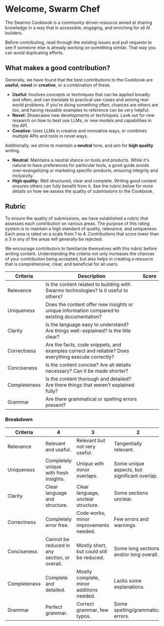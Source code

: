 # Welcome, Swarm Chef

The Swarms Cookbook is a community-driven resource aimed at sharing knowledge in a way that is accessible, engaging, and enriching for all AI builders.

Before contributing, read through the existing issues and pull requests to see if someone else is already working on something similar. That way you can avoid duplicating efforts.

## What makes a good contribution?

Generally, we have found that the best contributions to the Cookbook are **useful**, **novel** or **creative**, or a combination of these.

- **Useful:** Involves concepts or techniques that can be applied broadly and often, and can translate to practical use-cases and solving real-world problems. If you're doing something often, chances are others are too, and having reusable examples to reference can be very helpful.
- **Novel:** Showcases new developments or techniques. Look out for new research on how to best use LLMs, or new models and capabilities in the API.
- **Creative:** Uses LLMs in creative and innovative ways, or combines multiple APIs and tools in novel ways.

Additionally, we strive to maintain a **neutral** tone, and aim for **high quality** writing.

- **Neutral:** Maintains a neutral stance on tools and products. While it's natural to have preferences for particular tools, a good guide avoids over-evangelizing or marketing specific products, ensuring integrity and inclusivity.
- **High quality:** Well structured, clear and complete. Writing good content ensures others can fully benefit from it. See the rubric below for more details on how we assess the quality of submissions to the Cookbook.

## Rubric

To ensure the quality of submissions, we have established a rubric that assesses each contribution on various areas. The purpose of this rating system is to maintain a high standard of quality, relevance, and uniqueness. Each area is rated on a scale from 1 to 4. Contributions that score lower than a 3 in any of the areas will generally be rejected.

We encourage contributors to familiarize themselves with this rubric before writing content. Understanding the criteria not only increases the chances of your contribution being accepted, but also helps in creating a resource that is comprehensive, clear, and beneficial for all users.


| Criteria     | Description                                                                                         | Score |
| ------------ | --------------------------------------------------------------------------------------------------- | ----- |
| Relevance    | Is the content related to building with Swarms technologies? Is it useful to others?                |       |
| Uniqueness   | Does the content offer new insights or unique information compared to existing documentation?       |       |
| Clarity      | Is the language easy to understand? Are things well-explained? Is the title clear?                  |       |
| Correctness  | Are the facts, code snippets, and examples correct and reliable? Does everything execute correctly? |       |
| Conciseness  | Is the content concise? Are all details necessary? Can it be made shorter?                          |       |
| Completeness | Is the content thorough and detailed? Are there things that weren’t explained fully?                |       |
| Grammar      | Are there grammatical or spelling errors present?                                                   |       |

### Breakdown

| Criteria     | 4                                             | 3                                         | 2                                             | 1                                          |
| ------------ | --------------------------------------------- | ----------------------------------------- | --------------------------------------------- | ------------------------------------------ |
| Relevance    | Relevant and useful.                          | Relevant but not very useful.             | Tangentially relevant.                        | Not relevant.                              |
| Uniqueness   | Completely unique with fresh insights.        | Unique with minor overlaps.               | Some unique aspects, but significant overlap. | Many similar guides/examples.              |
| Clarity      | Clear language and structure.                 | Clear language, unclear structure.        | Some sections unclear.                        | Confusing and unclear.                     |
| Correctness  | Completely error free.                        | Code works, minor improvements needed.    | Few errors and warnings.                      | Many errors, code doesn't execute.         |
| Conciseness  | Cannot be reduced in any section, or overall. | Mostly short, but could still be reduced. | Some long sections, and/or long overall.      | Very long sections and overall, redundant. |
| Completeness | Complete and detailed.                        | Mostly complete, minor additions needed.  | Lacks some explanations.                      | Missing significant portions.              |
| Grammar      | Perfect grammar.                              | Correct grammar, few typos.               | Some spelling/grammatical errors.             | Numerous spelling/grammatical errors.      |